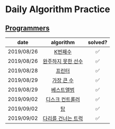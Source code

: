 # Daily Algorithm Practice 



## [Programmers](https://programmers.co.kr/)


|    date    |                          algorithm                          | solved? |
| :--------: | :---------------------------------------------------------: | :-----: |
| 2019/08/26 |         [K번째수](./programmers/solved/K번째수/README.md)         |    ✅    |
| 2019/08/26 | [완주하지 못한 선수](./programmers/solved/완주하지%20못한%20선수/README.md) |    ✅    |
| 2019/08/28 |          [프린터](./programmers/solved/프린터/README.md)          |    ✅    |
| 2019/08/29 |     [가장 큰 수](./programmers/solved/가장%20큰%20수/README.md)     |    ✅    |
| 2019/08/29 |        [베스트앨범](./programmers/solved/베스트앨범/README.md)        |    ✅    |
| 2019/09/02 |    [디스크 컨트롤러](./programmers/solved/디스크%20컨트롤러/README.md)    |    ✅    |
| 2019/09/02 |            [탑](./programmers/solved/탑/README.md)            |    ✅    |
| 2019/09/02 | [다리를 건너는 트럭](./programmers/solved/다리를%20건너는%20트럭/README.md) |    ✅    |



